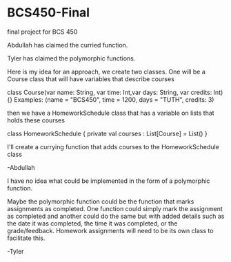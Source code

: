 # BCS450-Final
final project for BCS 450

Abdullah has claimed the curried function.

Tyler has claimed the polymorphic functions.

Here is my idea for an approach, we create two classes. One will be a Course class that will have variables that describe courses

class Course(var name: String, var time: Int,var days: String, var credits: Int){}
Examples: (name = "BCS450", time = 1200, days = "TUTH", credits: 3)

then we have a HomeworkSchedule class that has a variable on lists that holds these courses

class HomeworkSchedule {
  private val courses : List[Course] = List()
}

I'll create a currying function that adds courses to the HomeworkSchedule class

-Abdullah


I have no idea what could be implemented in the form of a polymorphic function.

Maybe the polymorphic function could be the function that marks assignments as completed. One function could simply mark the assignment as completed and another could do the same but with added details such as the date it was completed, the time it was completed, or the grade/feedback. Homework assignments will need to be its own class to facilitate this.

-Tyler

